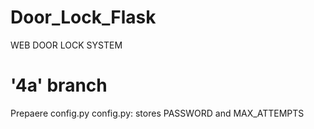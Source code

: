 # Door_Lock_Flask
WEB DOOR LOCK SYSTEM

# '4a' branch 
Prepaere config.py 
config.py: stores PASSWORD and MAX_ATTEMPTS

